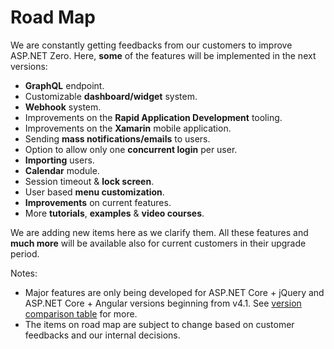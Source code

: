 # Road Map

We are constantly getting feedbacks from our customers to improve ASP.NET Zero. Here, **some** of the features will be implemented in the next versions:

-   **GraphQL** endpoint.
-   Customizable **dashboard/widget** system.
-   **Webhook** system.
-   Improvements on the **Rapid Application Development** tooling.
-   Improvements on the **Xamarin** mobile application.
-   Sending **mass notifications/emails** to users.
-   Option to allow only one **concurrent login** per user.
-   **Importing** users.
-   **Calendar** module.
-   Session timeout & **lock screen**.
-   User based **menu customization**.
-   **Improvements** on current features.
-   More **tutorials**, **examples** & **video courses**.

We are adding new items here as we clarify them. All these features and
**much more** will be available also for current customers in their
upgrade period.

Notes:

- Major features are only being developed for ASP.NET Core + jQuery
  and ASP.NET Core + Angular versions beginning from v4.1. See
  [version comparison table](Version-Differences.md) for more.
- The items on road map are subject to change based on customer
  feedbacks and our internal decisions.
